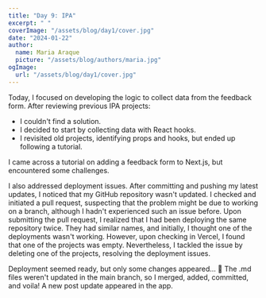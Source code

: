 ```yaml
---
title: "Day 9: IPA"
excerpt: " "
coverImage: "/assets/blog/day1/cover.jpg"
date: "2024-01-22"
author:
  name: Maria Araque
  picture: "/assets/blog/authors/maria.jpg"
ogImage:
  url: "/assets/blog/day1/cover.jpg"
---
```


Today, I focused on developing the logic to collect data from the feedback form. After reviewing previous IPA projects:

- I couldn't find a solution.
- I decided to start by collecting data with React hooks.
- I revisited old projects, identifying props and hooks, but ended up following a tutorial.

I came across a tutorial on adding a feedback form to Next.js, but encountered some challenges.

I also addressed deployment issues. After committing and pushing my latest updates, I noticed that my GitHub repository wasn't updated. I checked and initiated a pull request, suspecting that the problem might be due to working on a branch, although I hadn't experienced such an issue before. Upon submitting the pull request, I realized that I had been deploying the same repository twice. They had similar names, and initially, I thought one of the deployments wasn't working. However, upon checking in Vercel, I found that one of the projects was empty. Nevertheless, I tackled the issue by deleting one of the projects, resolving the deployment issues.

Deployment seemed ready, but only some changes appeared... 🤔 The .md files weren't updated in the main branch, so I merged, added, committed, and voila! A new post update appeared in the app.